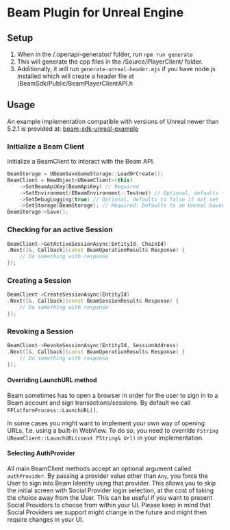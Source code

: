 ﻿# Beam Plugin for Unreal Engine

## Setup
1. When in the /.openapi-generator/ folder, run `npm run generate`
2. This will generate the cpp files in the /Source/PlayerClient/ folder. 
3. Additionally, it will run `generate-unreal-header.mjs` if you have node.js installed which will create a header file at /BeamSdk/Public/BeamPlayerClientAPI.h

## Usage

An example implementation compatible with versions of Unreal newer than 5.2.1 is provided at:
[beam-sdk-unreal-example](https://github.com/BuildOnBeam/beam-sdk-unreal-example)

### Initialize a Beam Client
Initialize a BeamClient to interact with the Beam API.
```c++
BeamStorage = UBeamSaveGameStorage::LoadOrCreate();
BeamClient = NewObject<UBeamClient>(this)
    ->SetBeamApiKey(BeamApiKey) // Required
    ->SetEnvironment(EBeamEnvironment::Testnet) // Optional, defaults to testnet if not set
    ->SetDebugLogging(true) // Optional, defaults to false if not set
    ->SetStorage(BeamStorage); // Required: Defaults to an Unreal SaveGame if you don't provide your own implementation
BeamStorage->Save();
```

### Checking for an active Session
```c++
BeamClient->GetActiveSessionAsync(EntityId, ChainId)
.Next([&, Callback](const BeamOperationResult& Response) {
    // Do something with response
});

```

### Creating a Session
```c++
BeamClient->CreateSessionAsync(EntityId)
.Next([&, Callback](const BeamSessionResult& Response) {
    // Do something with response
});
```

### Revoking a Session
```c++
BeamClient->RevokeSessionAsync(EntityId, SessionAddress)
.Next([&, Callback](const BeamOperationResult& Response) {
    // Do something with response
});
```


#### Overriding LaunchURL method
Beam sometimes has to open a browser in order for the user to sign in to a Beam account and sign transactions/sessions. By default we call `FPlatformProcess::LaunchURL()`.

In some cases you might want to implement your own way of opening URLs, f.e. using a built-in WebView. To do so, you need to override `FString UBeamClient::LaunchURL(const FString& Url)` in your implementation.

#### Selecting AuthProvider
All main BeamClient methods accept an optional argument called `authProvider`. By passing a provider value other than `Any`, you force the User to sign into Beam Identity using that provider. This allows you to skip the initial screen with Social Provider login selection, at the cost of taking the choice away from the User. This can be useful if you want to present Social Providers to choose from within your UI. Please keep in mind that Social Providers we support might change in the future and might then require changes in your UI.
